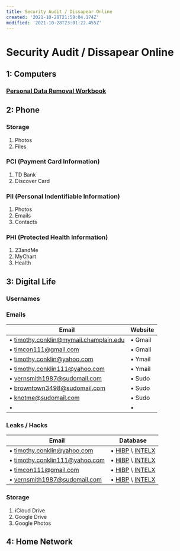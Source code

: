 ```yaml
---
title: Security Audit / Dissapear Online
created: '2021-10-28T21:59:04.174Z'
modified: '2021-10-28T23:01:22.455Z'
---
```


# Security Audit / Dissapear Online
## 1: Computers
### [Personal Data Removal Workbook](https://inteltechniques.com/data/workbook.pdf "Workbook")
## 2: Phone
### Storage
1. Photos
1. Files
### PCI (Payment Card Information)
1. TD Bank
1. Discover Card
### PII (Personal Indentifiable Information)
1. Photos
1. Emails
1. Contacts
### PHI (Protected Health Information)
1. 23andMe
1. MyChart
1. Health
## 3: Digital Life
### Usernames
### Emails
| Email | Website |
| ------ | --- |
| • timothy.conklin@mymail.champlain.edu     | • Gmail  |
| • timcon111@gmail.com     | • Gmail  |
| • timothy.conklin@yahoo.com     | • Ymail   |
| • timothy.conklin111@yahoo.com     | • Ymail   |
| • vernsmith1987@sudomail.com  | • Sudo   |
| • browntown3498@sudomail.com | • Sudo  |
| • knotme@sudomail.com | • Sudo  |
| •  | •   |
### Leaks / Hacks
| Email | Database |
| ------ | --- |
| • timothy.conklin@yahoo.com     | • [HIBP](https://haveibeenpwned.com/unifiedsearch/timothy.conklin@yahoo.com) \ [INTELX](https://intelx.io/?s=timothy.conklin%40yahoo.com) |
| • timothy.conklin111@yahoo.com     | • [HIBP](https://haveibeenpwned.com/unifiedsearch/timothy.conklin111@yahoo.com) \ [INTELX](https://intelx.io/?s=timothy.conklin111%40yahoo.com) |
| • timcon111@gmail.com     | • [HIBP](https://haveibeenpwned.com/unifiedsearch/timcon111@gmail.com) \ [INTELX](https://intelx.io/?s=timcon111%40gmail.com) |
| • vernsmith1987@sudomail.com     | • [HIBP](https://haveibeenpwned.com/unifiedsearch/timcon111@gmail.com) \ [INTELX](https://intelx.io/?s=timcon111%40gmail.com) |
### Storage
1. iCloud Drive
1. Google Drive
1. Google Photos
## 4: Home Network
